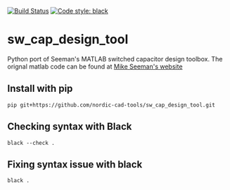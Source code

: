 [![Build Status](https://travis-ci.org/nordic-cad-tools/sw_cap_design_tool.svg?branch=master)](https://travis-ci.org/nordic-cad-tools/sw_cap_design_tool)
[![Code style: black](https://img.shields.io/badge/code%20style-black-000000.svg)](https://github.com/python/black)

# sw_cap_design_tool
Python port of Seeman's MATLAB switched capacitor design toolbox.
The orignal matlab code can be found at [Mike Seeman's website](http://www.mikeseeman.com/)

## Install with pip

```
pip git+https://github.com/nordic-cad-tools/sw_cap_design_tool.git
```

## Checking syntax with Black

```
black --check .
```

## Fixing syntax issue with black

```
black .
```
